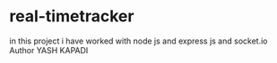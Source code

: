 # real-timetracker
in this project i have worked with node js and express js and socket.io 
Author YASH KAPADI
